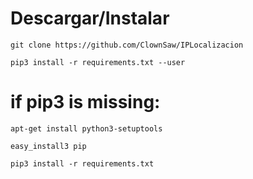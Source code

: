 
# Descargar/Instalar

`git clone https://github.com/ClownSaw/IPLocalizacion`

``` pip3 install -r requirements.txt --user ```

# if pip3 is missing:

```apt-get install python3-setuptools```

```easy_install3 pip```

```pip3 install -r requirements.txt```
